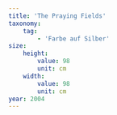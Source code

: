 ```yaml
---
title: 'The Praying Fields'
taxonomy:
    tag:
        - 'Farbe auf Silber'
size:
    height:
        value: 98
        unit: cm
    width:
        value: 98
        unit: cm
year: 2004
---
```


